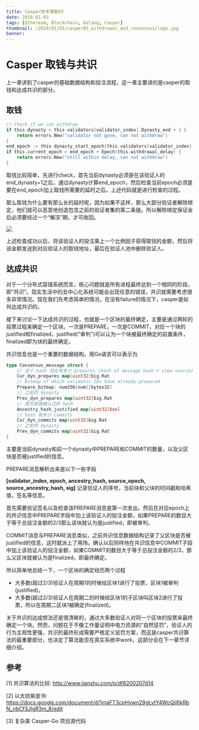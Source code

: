 ```yaml
---
title: Casper技术博客03
date: 2018-01-03
tags: [Ethereum, Blockchain, Golang, Casper]
thumbnail: /2018/01/03/casper03_withdrawal_and_consensus/logo.jpg
banner: 
---
```

# Casper 取钱与共识

上一章讲到了casper的基础数据结构和投注流程，这一章主要讲的是casper的取钱和达成共识的部分。

## 取钱

```go
// Check if we can withdraw
if this.dynasty < this.validators[validator_index].Dynasty_end + 1 {
	return errors.New("validator not gone, can not withdraw")
}
end_epoch := this.dynasty_start_epoch[this.validators[validator_index].Dynasty_end + 1]
if this.current_epoch < end_epoch + Epoch(this.withdrawal_delay) {
	return errors.New("still within delay, can not withdraw")
}
```

取钱比较简单，先进行check，首先当前dynasty必须是在该验证人的end_dynasty+1之后，通过dynasty计算end_epoch，然后检查当前epoch必须是要在end_epoch加上取钱所需要的延时之后。上述代码就是进行检查的过程。

那么取钱为什么要有那么长的延时呢，因为如果不这样，那么大部分验证者解除绑定，他们就可以恶意地创造包含之前的验证者集的第二条链。所以解除绑定保证金后必须要经过一个“解冻”期，才可收回。

![](/2018/01/03/casper03_withdrawal_and_consensus/withdrawDelay.png)

上述检查成功以后，将该验证人的投注乘上一个比例因子获得取钱的金额，然后将该金额发送到对应验证人的取钱地址，最后在验证人池中删除验证人。

## 达成共识

对于一个分布式容错系统而言，核心问题就是所有进程最终达到一个相同的阶段，即“共识”。现实生活中的去中心化系统可能会出现任意的错误，共识就需要考虑很多异常情况。现在我们先考虑简单的情况，在没有failure的情况下，casper是如何达成共识的。

接下来讨论一下达成共识的过程，也就是一个区块的最终确定，主要是通过两轮的投票过程来确定一个区块。一次是PREPARE，一次是COMMIT，对应一个块的justified和finalized，justified("审判")可以认为一个块被最终确定的前置条件，finalized即为块的最终确定。

共识信息也是一个重要的数据结构，用Go语言可以表示为

```go
type Consensus_message struct {
	// 这个 hash 现在有多少 prepares (hash of message hash + view source) 在目前的 dynasty
	Cur_dyn_prepares map[uint32]big.Rat
	// Bitmap of which validator IDs have already prepared
	Prepare_bitmap: num256[num][bytes32]
	// 之前的 dynasty
	Prev_dyn_prepares map[uint32]big.Rat
	// 是否是被确认过的 hash
	Ancestry_hash_justified map[uint32]bool
	// hash 有多少 commits
	Cur_dyn_commits map[uint32]big.Rat
	// 之前的 dynasty
	Prev_dyn_commits map[uint32]big.Rat
}
```

主要是当前dynasty和前一个dynasty中PREPARE和COMMIT的数量，以及父区块是否被justified的信息。

PREPARE消息解析出来是以下一些字段

**[validator_index, epoch, ancestry_hash, source_epoch, source_ancestry_hash, sig]** 记录验证人的序号，当前块和父块的时间戳和哈希值，签名等信息。

首先需要验证签名以及检查该PREPARE消息是第一次发出。然后在对应epoch上的共识信息中PREPARE字段中加上该验证人的投注金额，如果PREPARE的数目大于等于总投注金额的2/3那么该块就认为是justified，即被审判。

COMMIT消息与PREPARE消息类似，之前共识信息数据结构记录了父区块是否被justified的信息，这时就派上了用场。确认以后同样地在共识信息中COMMIT子段中加上该验证人的投注金额，如果COMMIT的数目大于等于总投注金额的2/3，那么父区块就被认为是finalized，即最终确定。

所以简单地总结一下，一个区块的确定经历两个过程

- 大多数(超过2/3)验证人在周期1的时候给区块1进行了投票，区块1被审判(justified)。
- 大多数(超过2/3)验证人在周期二的时候给区块1的子区块叫区块2进行了投票，所以在周期二区块1被确定(finalized)。

关于共识的达成想法还是很清晰的，通过大多数验证人对同一个区块的投票来最终确定一个块。然而，问题在于不像工作量证明中电力资源的“自然惩罚”，验证人的行为主观性更强，共识的最终形成需要严格定义惩罚方案，而这是casper共识算法的最重要部分，也决定了算法能否在真实系统中work，这部分会在下一章节详细介绍。

## 参考

\[1\] 共识算法的比较: http://www.jianshu.com/p/df8200207d14

\[2\] 以太坊紫皮书: https://docs.google.com/document/d/1maFT3cpHvwn29gLvtY4WcQiI6kRbN_nbCf3JlgR3m_8/edit

\[3\] 复杂美 Casper-Go 项目源代码

